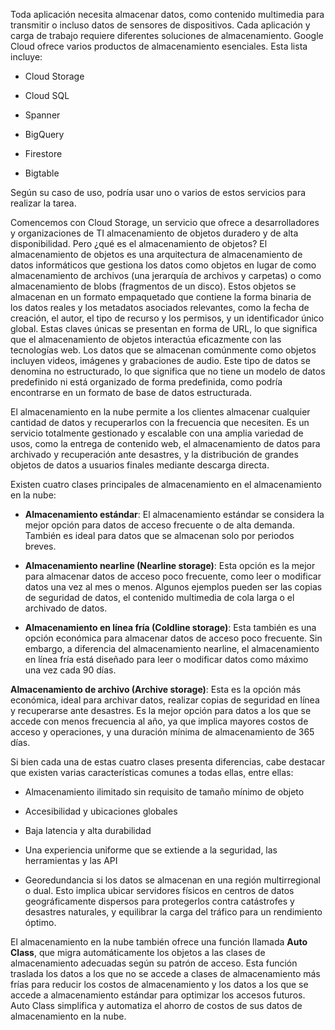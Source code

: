 Toda aplicación necesita almacenar datos, como contenido multimedia para transmitir o incluso datos de sensores de dispositivos. Cada aplicación y carga de trabajo requiere diferentes soluciones de almacenamiento. Google Cloud ofrece varios productos de almacenamiento esenciales. Esta lista incluye:

- Cloud Storage

- Cloud SQL

- Spanner

- BigQuery

- Firestore

- Bigtable

Según su caso de uso, podría usar uno o varios de estos servicios para realizar la tarea.

Comencemos con Cloud Storage, un servicio que ofrece a desarrolladores y organizaciones de TI almacenamiento de objetos duradero y de alta disponibilidad. Pero ¿qué es el almacenamiento de objetos? El almacenamiento de objetos es una arquitectura de almacenamiento de datos informáticos que gestiona los datos como objetos en lugar de como almacenamiento de archivos (una jerarquía de archivos y carpetas) o como almacenamiento de blobs (fragmentos de un disco). Estos objetos se almacenan en un formato empaquetado que contiene la forma binaria de los datos reales y los metadatos asociados relevantes, como la fecha de creación, el autor, el tipo de recurso y los permisos, y un identificador único global. Estas claves únicas se presentan en forma de URL, lo que significa que el almacenamiento de objetos interactúa eficazmente con las tecnologías web. Los datos que se almacenan comúnmente como objetos incluyen videos, imágenes y grabaciones de audio. Este tipo de datos se denomina no estructurado, lo que significa que no tiene un modelo de datos predefinido ni está organizado de forma predefinida, como podría encontrarse en un formato de base de datos estructurada.

El almacenamiento en la nube permite a los clientes almacenar cualquier cantidad de datos y recuperarlos con la frecuencia que necesiten. Es un servicio totalmente gestionado y escalable con una amplia variedad de usos, como la entrega de contenido web, el almacenamiento de datos para archivado y recuperación ante desastres, y la distribución de grandes objetos de datos a usuarios finales mediante descarga directa.

Existen cuatro clases principales de almacenamiento en el almacenamiento en la nube:

- **Almacenamiento estándar**: El almacenamiento estándar se considera la mejor opción para datos de acceso frecuente o de alta demanda. También es ideal para datos que se almacenan solo por periodos breves.

- **Almacenamiento nearline (Nearline storage)**: Esta opción es la mejor para almacenar datos de acceso poco frecuente, como leer o modificar datos una vez al mes o menos. Algunos ejemplos pueden ser las copias de seguridad de datos, el contenido multimedia de cola larga o el archivado de datos.

- **Almacenamiento en línea fría (Coldline storage)**: Esta también es una opción económica para almacenar datos de acceso poco frecuente. Sin embargo, a diferencia del almacenamiento nearline, el almacenamiento en línea fría está diseñado para leer o modificar datos como máximo una vez cada 90 días.

**Almacenamiento de archivo (Archive storage)**: Esta es la opción más económica, ideal para archivar datos, realizar copias de seguridad en línea y recuperarse ante desastres. Es la mejor opción para datos a los que se accede con menos frecuencia al año, ya que implica mayores costos de acceso y operaciones, y una duración mínima de almacenamiento de 365 días.

Si bien cada una de estas cuatro clases presenta diferencias, cabe destacar que existen varias características comunes a todas ellas, entre ellas:

- Almacenamiento ilimitado sin requisito de tamaño mínimo de objeto

- Accesibilidad y ubicaciones globales

- Baja latencia y alta durabilidad

- Una experiencia uniforme que se extiende a la seguridad, las herramientas y las API

- Georedundancia si los datos se almacenan en una región multirregional o dual. Esto implica ubicar servidores físicos en centros de datos geográficamente dispersos para protegerlos contra catástrofes y desastres naturales, y equilibrar la carga del tráfico para un rendimiento óptimo.

El almacenamiento en la nube también ofrece una función llamada **Auto Class**, que migra automáticamente los objetos a las clases de almacenamiento adecuadas según su patrón de acceso. Esta función traslada los datos a los que no se accede a clases de almacenamiento más frías para reducir los costos de almacenamiento y los datos a los que se accede a almacenamiento estándar para optimizar los accesos futuros. Auto Class simplifica y automatiza el ahorro de costos de sus datos de almacenamiento en la nube.
